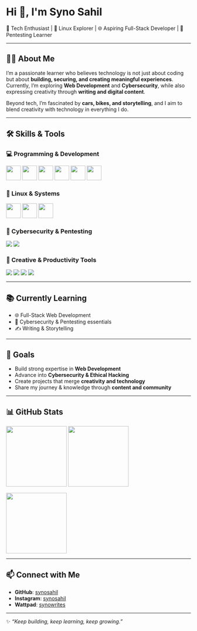 # Hi 👋, I'm Syno Sahil  

🚀 Tech Enthusiast | 🐧 Linux Explorer | 🌐 Aspiring Full-Stack Developer | 🔐 Pentesting Learner  

---

## 🧑‍💻 About Me
I’m a passionate learner who believes technology is not just about coding but about **building, securing, and creating meaningful experiences**.  
Currently, I’m exploring **Web Development** and **Cybersecurity**, while also expressing creativity through **writing and digital content**.  

Beyond tech, I’m fascinated by **cars, bikes, and storytelling**, and I aim to blend creativity with technology in everything I do.  

---

## 🛠️ Skills & Tools  

### 💻 Programming & Development
<p>
  <img src="https://cdn.jsdelivr.net/gh/devicons/devicon/icons/html5/html5-original.svg" width="40"/>
  <img src="https://cdn.jsdelivr.net/gh/devicons/devicon/icons/css3/css3-original.svg" width="40"/>
  <img src="https://cdn.jsdelivr.net/gh/devicons/devicon/icons/javascript/javascript-original.svg" width="40"/>
  <img src="https://cdn.jsdelivr.net/gh/devicons/devicon/icons/python/python-original.svg" width="40"/>
  <img src="https://cdn.jsdelivr.net/gh/devicons/devicon/icons/c/c-original.svg" width="40"/>
  <img src="https://cdn.jsdelivr.net/gh/devicons/devicon/icons/cplusplus/cplusplus-original.svg" width="40"/>
</p>  

### 🐧 Linux & Systems
<p>
  <img src="https://cdn.jsdelivr.net/gh/devicons/devicon/icons/linux/linux-original.svg" width="40"/>
  <img src="https://cdn.jsdelivr.net/gh/devicons/devicon/icons/debian/debian-original.svg" width="40"/>
  <img src="https://cdn.jsdelivr.net/gh/devicons/devicon/icons/bash/bash-original.svg" width="40"/>
</p>  

### 🔐 Cybersecurity & Pentesting
<p>
  <img src="https://img.shields.io/badge/Ethical%20Hacking-grey?logo=kalilinux&logoColor=white&style=for-the-badge"/>
  <img src="https://img.shields.io/badge/Cybersecurity-blue?logo=securityscorecard&logoColor=white&style=for-the-badge"/>
</p>  

### 🎨 Creative & Productivity Tools
<p>
  <img src="https://img.shields.io/badge/CapCut-black?logo=capcut&logoColor=white&style=for-the-badge"/>
  <img src="https://img.shields.io/badge/InShot-pink?logo=inshot&logoColor=white&style=for-the-badge"/>
  <img src="https://img.shields.io/badge/Canva-00C4CC?logo=canva&logoColor=white&style=for-the-badge"/>
  <img src="https://img.shields.io/badge/Discord-5865F2?logo=discord&logoColor=white&style=for-the-badge"/>
</p>  

---

## 📚 Currently Learning
- 🌐 Full-Stack Web Development 
- 🔐 Cybersecurity & Pentesting essentials  
- ✍️ Writing & Storytelling 

---

## 🌟 Goals
- Build strong expertise in **Web Development**  
- Advance into **Cybersecurity & Ethical Hacking**  
- Create projects that merge **creativity and technology**  
- Share my journey & knowledge through **content and community**  

---

## 📊 GitHub Stats
<p>
  <img src="https://github-readme-stats.vercel.app/api?username=synosahil&show_icons=true&theme=radical" height="165"/>
  <img src="https://github-readme-stats.vercel.app/api/top-langs/?username=synosahil&layout=compact&theme=radical" height="165"/>
</p>
<p>
  <img src="https://github-readme-streak-stats.herokuapp.com/?user=synosahil&theme=radical" height="165"/>
</p>  

---

## 📫 Connect with Me
- **GitHub**: [synosahil](https://github.com/synosahil)  
- **Instagram**: [synosahil](https://instagram.com/synosahil)   
- **Wattpad**: [synowrites](https://www.wattpad.com/user/Synowrites)
---

✨ *“Keep building, keep learning, keep growing.”*  

